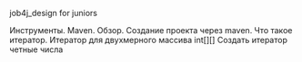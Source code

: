 job4j_design for juniors

Инструменты.
Maven. Обзор.
Создание проекта через maven.
Что такое итератор.
Итератор для двухмерного массива int[][]
Создать итератор четные числа
